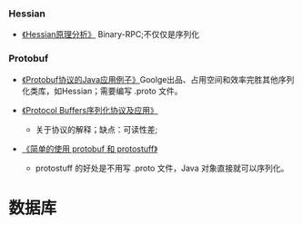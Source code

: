 ### Hessian

* [《Hessian原理分析》](https://www.cnblogs.com/happyday56/p/4268249.html)
  Binary-RPC;不仅仅是序列化

### Protobuf

* [《Protobuf协议的Java应用例子》](https://blog.csdn.net/antgan/article/details/52103966)Goolge出品、占用空间和效率完胜其他序列化类库，如Hessian；需要编写 .proto 文件。

* [《Protocol Buffers序列化协议及应用》](https://worktile.com/tech/share/prototol-buffers)

  * 关于协议的解释；缺点：可读性差;

* [《简单的使用 protobuf 和 protostuff》](https://blog.csdn.net/eric520zenobia/article/details/53766571)

  * protostuff 的好处是不用写 .proto 文件，Java 对象直接就可以序列化。

# 数据库



